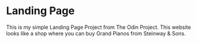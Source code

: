 # Landing Page

This is my simple Landing Page Project from The Odin Project. This website looks like a shop where you can buy Grand Pianos from Steinway & Sons.
